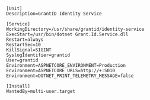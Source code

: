 ﻿```
[Unit]
Description=GrantID Identity Service

[Service]
WorkingDirectory=/usr/share/grantid/identity-service
ExecStart=/usr/bin/dotnet Grant.Id.Service.dll
Restart=always
RestartSec=10
KillSignal=SIGINT
SyslogIdentifier=grantid
User=grantid
Environment=ASPNETCORE_ENVIRONMENT=Production
Environment=ASPNETCORE_URLS=http://+:5010
Environment=DOTNET_PRINT_TELEMETRY_MESSAGE=false

[Install]
WantedBy=multi-user.target
```
